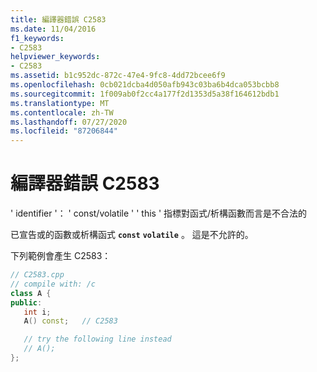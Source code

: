 ```yaml
---
title: 編譯器錯誤 C2583
ms.date: 11/04/2016
f1_keywords:
- C2583
helpviewer_keywords:
- C2583
ms.assetid: b1c952dc-872c-47e4-9fc8-4dd72bcee6f9
ms.openlocfilehash: 0cb021dcba4d050afb943c03ba6b4dca053bcbb8
ms.sourcegitcommit: 1f009ab0f2cc4a177f2d1353d5a38f164612bdb1
ms.translationtype: MT
ms.contentlocale: zh-TW
ms.lasthandoff: 07/27/2020
ms.locfileid: "87206844"
---
```

# <a name="compiler-error-c2583"></a>編譯器錯誤 C2583

' identifier '： ' const/volatile ' ' this ' 指標對函式/析構函數而言是不合法的

已宣告或的函數或析構函式 **`const`** **`volatile`** 。 這是不允許的。

下列範例會產生 C2583：

```cpp
// C2583.cpp
// compile with: /c
class A {
public:
   int i;
   A() const;   // C2583

   // try the following line instead
   // A();
};
```
